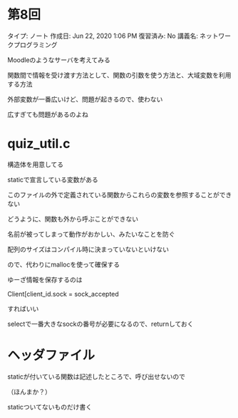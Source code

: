 
# 第8回

タイプ: ノート
作成日: Jun 22, 2020 1:06 PM
復習済み: No
講義名: ネットワークプログラミング

Moodleのようなサーバを考えてみる

関数間で情報を受け渡す方法として、関数の引数を使う方法と、大域変数を利用する方法

外部変数が一番広いけど、問題が起きるので、使わない

広すぎても問題があるのよね

# quiz_util.c

構造体を用意してる

staticで宣言している変数がある

このファイルの外で定義されている関数からこれらの変数を参照することができない

どうように、関数も外から呼ぶことができない

名前が被ってしまって動作がおかしい、みたいなことを防ぐ

配列のサイズはコンパイル時に決まっていないといけない

ので、代わりにmallocを使って確保する

ゆーざ情報を保存するのは

Client[client_id.sock = sock_accepted

すればいい

selectで一番大きなsockの番号が必要になるので、returnしておく

# ヘッダファイル

staticが付いている関数は記述したところで、呼び出せないので

（ほんまか？）

staticついてないものだけ書く
